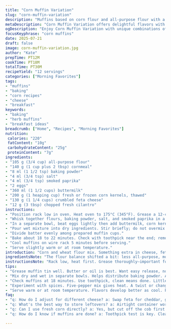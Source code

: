 ```yaml
---
title: "Corn Muffin Variation"
slug: "corn-muffin-variation"
description: "Muffins based on corn flour and all-purpose flour with a mix of cheeses and spices. Eggs and milk bind the mixture. Use canned or thawed corn kernels. Savory and mildly spicy with an herb twist. Oven-baked until firm and lightly golden. Twelve servings."
metaDescription: "Corn Muffin Variation offers delightful flavors with cornmeal, feta cheese, and paprika. Ideal for savory snacks or breakfast."
ogDescription: "Enjoy Corn Muffin Variation with unique combinations of corn and feta. A savory treat for breakfast or anytime. Perfectly baked and flavorful!"
focusKeyphrase: "corn muffins"
date: 2025-07-21
draft: false
image: corn-muffin-variation.jpg
author: "Kate"
prepTime: PT12M
cookTime: PT18M
totalTime: PT30M
recipeYield: "12 servings"
categories: ["Morning Favorites"]
tags:
- "muffins"
- "baking"
- "corn recipes"
- "cheese"
- "breakfast"
keywords:
- "baking"
- "herb muffins"
- "breakfast ideas"
breadcrumb: ["Home", "Recipes", "Morning Favorites"]
nutrition: 
 calories: "220"
 fatContent: "10g"
 carbohydrateContent: "25g"
 proteinContent: "7g"
ingredients:
- "105 g (3/4 cup) all-purpose flour"
- "140 g (1 cup plus 2 tbsp) cornmeal"
- "8 ml (1 1/2 tsp) baking powder"
- "4 ml (3/4 tsp) salt"
- "4 ml (3/4 tsp) smoked paprika"
- "2 eggs"
- "360 ml (1 1/2 cups) buttermilk"
- "200 g (1 heaping cup) fresh or frozen corn kernels, thawed"
- "130 g (1 1/4 cups) crumbled feta cheese"
- "12 g (3 tbsp) chopped fresh cilantro"
instructions:
- "Position rack low in oven. Heat oven to 175°C (345°F). Grease a 12-cup muffin tin generously with butter or oil."
- "Whisk together flours, baking powder, salt, and smoked paprika in a medium bowl."
- "In a separate bowl, beat eggs lightly then add buttermilk, corn kernels, feta, and cilantro; fold gently to combine."
- "Pour wet mixture into dry ingredients. Stir briefly; do not overmix. Batter should be lumpy but moistened."
- "Divide batter evenly among prepared muffin cups."
- "Bake about 18 to 22 minutes. Check with toothpick near the end; remove when clean."
- "Cool muffins on wire rack 5 minutes before serving."
- "Serve slightly warm or at room temperature."
introduction: "Corn and wheat flour mix. Something extra in cheese, feta instead of cheddar. Paprika for heat. Cilantro chopped up bright green, fresh. Buttermilk lends tang, moisture. Eggs hold all. Kernels pop, juice bursts in bites. Twelve muffins baked with care. Oven hums steady at 175°C, low rack set. Muffin tin ready, greased heavy. Mix dry, whisk eggs and wet separately. Blend right, no over stir. Lumps good. Into tins. Baked just shy of half hour. Toothpick test decide. Cool few minutes wait. Not hot. Just right."
ingredientsNote: "The flour balance shifted a bit: less all-purpose, more cornmeal for grainy texture. Smoked paprika swapped for five-pepper mix for smoky warmth, less complex pepper. Feta replaces cheddar; sharp, crumbly, salty contrast. Buttermilk instead of plain milk for acidity aiding rise and tender crumb. Fresh corn preferred but frozen works thawed. Cilantro swapped for chives to brighten but went with cilantro for twist—adds herbaceous freshness with slight citrus. Cheese quantity scaled down, less gooey more crumbly. Salt adjusted to compensate for salty feta. Baking powder reduced slightly—less rise, denser muffin, heartier mouthfeel."
instructionsNote: "Rack low, heat first. Grease thoroughly—important for easy release. Mix dry first: all powders and spices blended evenly before adding wet. Egg and buttermilk beaten separately to blend before adding cheese and corn, ensuring even moisture. Gently fold wet into dry. Resist urge to overmix, lumps fine. Batter thick, slightly coarse. Spoon into muffin cups evenly. Bake 18-22 minutes, start checking at 18. Toothpick clean but may have a crumb. Remove muffins promptly to prevent sogginess. Cool few minutes on rack, no rush eating hot; flavors and texture better warming off heat."
tips:
- "Grease muffin tin well. Butter or oil is best. Want easy release, no sticking. Run spatula around edges, help lift. Ensure even cooking too. Sometimes dimples on tops, weird look. Avoid. Muffin bases good, golden bottom. No burned spots please."
- "Mix dry and wet in separate bowls. Helps distribute baking powder. Avoid clumps in batter, mix well, don't worry lumps. Wet should cover dry, not too runny or thick. Corn kernels add moisture, but maintain balance. Batter should hold shapes as scooped."
- "Check muffins at 18 minutes. Use toothpick, clean means done. Little crumbs okay, but no goo. Overbaking dries them out. Golden tops mean success. Take out of the oven promptly. Sitting in hot pan leads to sogginess. Cool on rack, air circulate."
- "Experiment with spices. Five-pepper mix gives heat. A twist or change in flavor. Fresh herbs bright, but chives work too. Adjust salt if feta salty. Buttermilk keeps muffins tender, acidity helps as they bake. Swap for yogurt if needed."
- "Serve warm or at room temperature. Flavors develop better as cool. Pair with chili or soup for more punch. Muffins hold well for few days, store airtight. Freeze if needed, good for later. Pop in toaster for warm-up."
faq:
- "q: How do I adjust for different cheese? a: Swap feta for cheddar, go sharp. Different taste, texture. Crumbled forms work best. Creamy types can make muffins gooey, avoid that. Strong flavors balance the corn."
- "q: What's the best way to store leftovers? a: Airtight container works best. Cool completely first. Keep in fridge for a few days, no longer. Freezing is possible. Muffins last one to two months. Wrap each in plastic."
- "q: Can I use fresh corn directly? a: Yes, but cut off the cob first. Good fresh bursts of flavor. If using frozen, make sure to thaw. Drain excess water too. Corn should mix well, not soggy."
- "q: How do I know if muffins are done? a: Toothpick test is key. Clean means finish baking. Look for golden tops too. May not be perfect but trust signs. Listen for sounds of baking in oven, smell aroma to guide."

---
```

